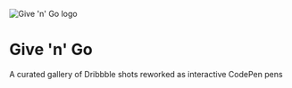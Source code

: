 ![Give 'n' Go logo](//25.media.tumblr.com/avatar_881379c2831a_128.png "Give 'n' Go logo")

# Give 'n' Go

A curated gallery of Dribbble shots reworked as interactive CodePen pens
